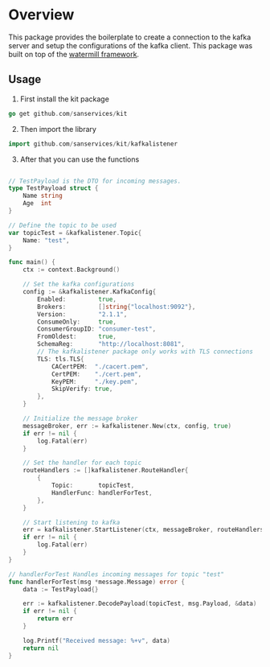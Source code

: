 # Overview
This package provides the boilerplate to create a connection to the kafka server
and setup the configurations of the kafka client. This package was built on top of the [watermill framework](https://github.com/ThreeDotsLabs/watermill).

## Usage

1. First install the kit package
```go
go get github.com/sanservices/kit
```

2. Then import the library
```go
import github.com/sanservices/kit/kafkalistener
```

3. After that you can use the functions
```go

// TestPayload is the DTO for incoming messages.
type TestPayload struct {
	Name string
	Age  int
}

// Define the topic to be used
var topicTest = &kafkalistener.Topic{
	Name: "test",
}

func main() {
	ctx := context.Background()

    // Set the kafka configurations
	config := &kafkalistener.KafkaConfig{
		Enabled:         true,
		Brokers:         []string{"localhost:9092"},
		Version:         "2.1.1",
		ConsumeOnly:     true,
		ConsumerGroupID: "consumer-test",
		FromOldest:      true,
		SchemaReg:       "http://localhost:8081",
        // The kafkalistener package only works with TLS connections
		TLS: tls.TLS{
			CACertPEM:  "./cacert.pem",
			CertPEM:    "./cert.pem",
			KeyPEM:     "./key.pem",
			SkipVerify: true,
		},
	}

    // Initialize the message broker
	messageBroker, err := kafkalistener.New(ctx, config, true)
	if err != nil {
		log.Fatal(err)
	}

    // Set the handler for each topic
	routeHandlers := []kafkalistener.RouteHandler{
		{
			Topic:       topicTest,
			HandlerFunc: handlerForTest,
		},
	}

    // Start listening to kafka
	err = kafkalistener.StartListener(ctx, messageBroker, routeHandlers)
	if err != nil {
		log.Fatal(err)
	}
}

// handlerForTest Handles incoming messages for topic "test"
func handlerForTest(msg *message.Message) error {
	data := TestPayload{}

	err := kafkalistener.DecodePayload(topicTest, msg.Payload, &data)
	if err != nil {
		return err
	}

	log.Printf("Received message: %+v", data)
	return nil
}
```